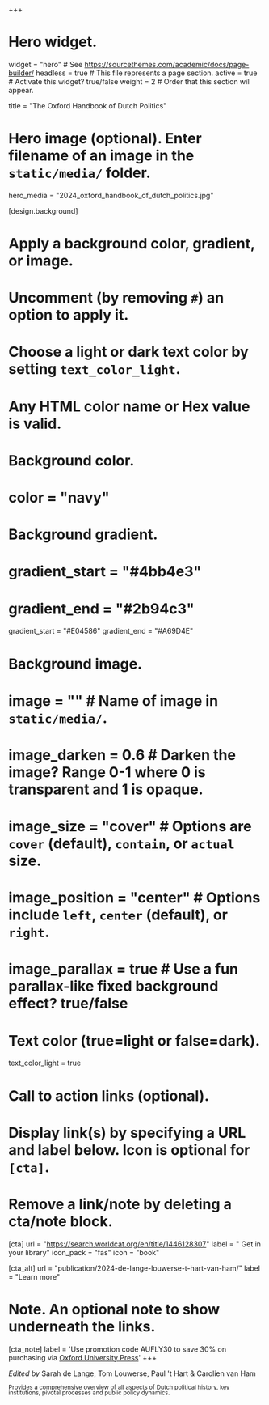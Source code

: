 +++
# Hero widget.
widget = "hero"  # See https://sourcethemes.com/academic/docs/page-builder/
headless = true  # This file represents a page section.
active = true  # Activate this widget? true/false
weight = 2  # Order that this section will appear.

title = "The Oxford Handbook of Dutch Politics"

# Hero image (optional). Enter filename of an image in the `static/media/` folder.
hero_media = "2024_oxford_handbook_of_dutch_politics.jpg"

[design.background]
  # Apply a background color, gradient, or image.
  #   Uncomment (by removing `#`) an option to apply it.
  #   Choose a light or dark text color by setting `text_color_light`.
  #   Any HTML color name or Hex value is valid.

  # Background color.
  # color = "navy"
  
  # Background gradient.
  # gradient_start = "#4bb4e3"
  # gradient_end = "#2b94c3"
  gradient_start = "#E04586"
  gradient_end = "#A69D4E"
  

  # Background image.
  # image = ""  # Name of image in `static/media/`.
  # image_darken = 0.6  # Darken the image? Range 0-1 where 0 is transparent and 1 is opaque.
  # image_size = "cover"  #  Options are `cover` (default), `contain`, or `actual` size.
  # image_position = "center"  # Options include `left`, `center` (default), or `right`.
  # image_parallax = true  # Use a fun parallax-like fixed background effect? true/false
  
  # Text color (true=light or false=dark).
  text_color_light = true

# Call to action links (optional).
#   Display link(s) by specifying a URL and label below. Icon is optional for `[cta]`.
#   Remove a link/note by deleting a cta/note block.
[cta]
  url = "https://search.worldcat.org/en/title/1446128307"
  label = " Get in your library"
  icon_pack = "fas"
  icon = "book"
  
 [cta_alt]
   url = "publication/2024-de-lange-louwerse-t-hart-van-ham/"
   label = "Learn more"

# Note. An optional note to show underneath the links.
[cta_note]
  label = 'Use promotion code AUFLY30 to save 30% on purchasing via [Oxford University Press](https://global.oup.com/academic/product/9780198875499)'
+++

*Edited by* Sarah de Lange, Tom Louwerse, Paul 't Hart & Carolien van Ham 

<p style="line-height: 1; margin-bottom: 20px"><small>Provides a comprehensive overview of all aspects of Dutch political history, key institutions, pivotal processes and public policy dynamics. </small></p>
